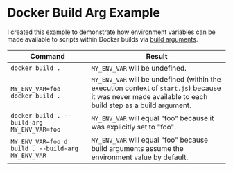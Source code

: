 # Docker Build Arg Example

I created this example to demonstrate how environment variables can be made available to scripts within Docker builds via [build arguments](https://docs.docker.com/engine/reference/builder/#arg).

Command | Result
--- | ---
`docker build .` | `MY_ENV_VAR` will be undefined.
`MY_ENV_VAR=foo docker build .` | `MY_ENV_VAR` will be undefined (within the execution context of `start.js`) because it was never made available to each build step as a build argument.
`docker build . --build-arg MY_ENV_VAR=foo` | `MY_ENV_VAR` will equal "foo" because it was explicitly set to "foo".
`MY_ENV_VAR=foo d build . --build-arg MY_ENV_VAR` | `MY_ENV_VAR` will equal "foo" because build arguments assume the environment value by default.
